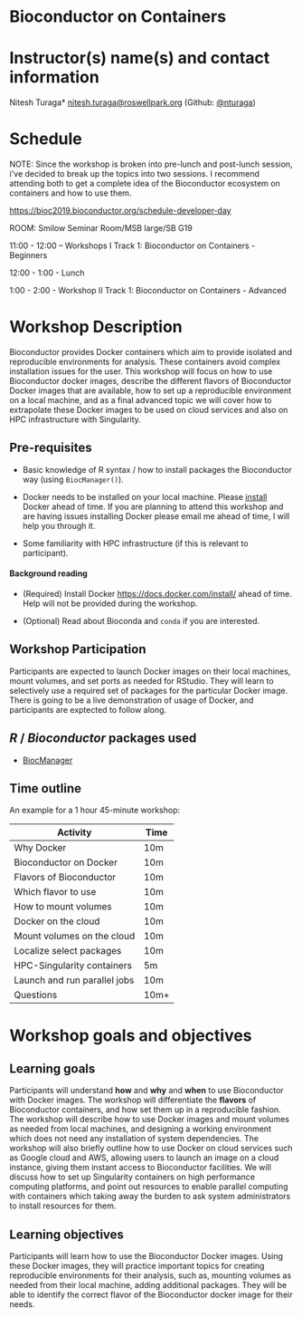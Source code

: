 # Bioconductor on Containers

# Instructor(s) name(s) and contact information

Nitesh Turaga* <nitesh.turaga@roswellpark.org> (Github: [@nturaga](https://github.com/nturaga))

# Schedule

NOTE: Since the workshop is broken into pre-lunch and post-lunch session, i've decided to break up the topics into two sessions. I recommend attending both to get a complete idea of the Bioconductor ecosystem on containers and how to use them.

https://bioc2019.bioconductor.org/schedule-developer-day

ROOM: Smilow Seminar Room/MSB large/SB G19

11:00 - 12:00 – Workshops I 
    Track 1: Bioconductor on Containers - Beginners

12:00 - 1:00 - Lunch

1:00 - 2:00 - Workshop II
    Track 1: Bioconductor on Containers - Advanced

# Workshop Description

Bioconductor provides Docker containers which aim to provide isolated
and reproducible environments for analysis. These containers avoid
complex installation issues for the user. This workshop will focus on
how to use Bioconductor docker images, describe the different flavors
of Bioconductor Docker images that are available, how to set up a
reproducible environment on a local machine, and as a final advanced
topic we will cover how to extrapolate these Docker images to be used
on cloud services and also on HPC infrastructure with Singularity.

## Pre-requisites

* Basic knowledge of R syntax / how to install packages the
  Bioconductor way (using `BiocManager()`).

* Docker needs to be installed on your local machine. Please
  [install](https://docs.docker.com/install/) Docker ahead of time. If
  you are planning to attend this workshop and are having issues
  installing Docker please email me ahead of time, I will help you
  through it.

* Some familiarity with HPC infrastructure (if this is relevant to
  participant).

#### Background reading

* (Required) Install Docker https://docs.docker.com/install/ ahead of
  time. Help will not be provided during the workshop.

* (Optional) Read about Bioconda and `conda` if you are interested.

## Workshop Participation

Participants are expected to launch Docker images on their local
machines, mount volumes, and set ports as needed for RStudio. They
will learn to selectively use a required set of packages for the
particular Docker image. There is going to be a live demonstration of
usage of Docker, and participants are exptected to follow along.

## *R* / *Bioconductor* packages used

* [BiocManager](https://cran.r-project.org/web/packages/BiocManager/index.html)

## Time outline

An example for a 1 hour 45-minute workshop:

| Activity                     | Time |
|------------------------------|------|
| Why Docker                   | 10m  |
| Bioconductor on Docker       | 10m  |
| Flavors of Bioconductor      | 10m  |
| Which flavor to use          | 10m  |
| How to mount volumes         | 10m  |
| Docker on the cloud          | 10m  |
| Mount volumes on the cloud   | 10m  |
| Localize select packages     | 10m  |
| HPC-Singularity containers   | 5m   |
| Launch and run parallel jobs | 10m  |
| Questions                    | 10m+ |

# Workshop goals and objectives

## Learning goals

Participants will understand **how** and **why** and **when** to use
Bioconductor with Docker images. The workshop will differentiate the
**flavors** of Bioconductor containers, and how set them up in a
reproducible fashion. The workshop will describe how to use
Docker images and mount volumes as needed from local machines,
and designing a working environment which does not need any
installation of system dependencies. The workshop will also briefly outline
how to use Docker on cloud services such as Google cloud and AWS,
allowing users to launch an image on a cloud instance, giving
them instant access to Bioconductor facilities. We will discuss
how to set up Singularity containers on high performance
computing platforms, and point out resources to enable parallel
computing with containers which taking away the burden to ask system
administrators to install resources for them.

## Learning objectives

Participants will learn how to use the Bioconductor Docker images.
Using these Docker images, they will practice important topics for
creating reproducible environments for their analysis, such as,
mounting volumes as needed from their local machine, adding additional
packages. They will be able to identify the correct flavor of the
Bioconductor docker image for their needs.
